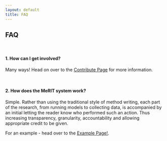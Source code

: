 ```yaml
---
layout: default
title: FAQ
---
```



<h2>FAQ</h2>

<br>

<h4> 1. How can I get involved? </h4>

Many ways! Head on over to the [Contribute Page](https://eivimeycook.github.io/MeRIT/Contribute.html) for more information.

<br>

<h4> 2. How does the MeRIT system work? </h4>

Simple. Rather than using the traditional style of method writing, each part of the research, from running models to collecting data, is accompanied by an initial letting the reader know who performed such an action. Thus increasing transparency, granularity, accountability and allowing appropriate credit to be given.

For an example - head over to the [Example Page!](https://eivimeycook.github.io/MeRIT/Community_Examples.html).

<br>

